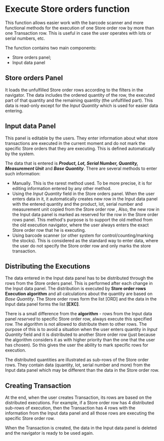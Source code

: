 # Execute Store orders function

This function allows easier work with the barcode scanner and more functional methods for the execution of one Store order row by more than one Transaction row. This is useful in case the user operates with lots or serial numbers, etc.

The function contains two main components:

- Store orders panel;
- Input data panel

## Store orders Panel

It loads the unfulfilled Store order rows according to the filters in the navigator. The data includes the ordered quantity of the row, the executed part of that quantity and the remaining quantity (the unfulfilled part). This data is read-only except for the *Input Quantity* which is used for easier data entering.

## Input data Panel

This panel is editable by the users. They enter information about what store transactions are executed in the current moment and do not mark the specific Store orders that they are executing. This is defined automatically by the system. 

The data that is entered is ***Product, Lot, Serial Number, Quantity, Measurement Unit*** and ***Base Quantity***. There are several methods to enter such information:

- Manually. This is the rarest method used. To be more precise, it is for editing information entered by any other method.
- Using the *Input Quantity* field in the Store orders panel. When the user enters data in it, it automatically creates new row in the Input data panel with the entered quantity and the product, lot, serial number and measurement unit copied from the Store order row ,  Also, the new row in the Input data panel is marked as reserved for the row in the Store order rows panel. This method's purpose is to support the old method from the old execution navigator, where the user always enters the exact Store order row that he is executing.
- Using barcode scanner (or other system for control/counting/marking the stocks). This is considered as the standard way to enter data, where the user do not specify the Store order row and only marks the store transaction.

## Distributing the Executions

The data entered in the Input data panel has to be distributed through the rows from the Store orders panel. This is performed after each change in the Input data panel. The distribution is executed by **Store order rows Execution algorithm** and all calculations about the quantity are based on *Base Quantity*. The Store order rows form the list [ORD] and the data in the Input data panel forms the list **[EXC]**.

There is a small difference from the **algorithm** - rows from the Input data panel *reserved* to specific Store order row, always execute this specified row. The algorithm is not allowed to distribute them to other rows. The purpose of this is to avoid a situation when  the user enters quantity in *Input Quantity* field and it is distributed to another Store order row (just because the algorithm considers it as with higher priority than the one that the user has chosen). So this gives the user the ability to mark specific rows for execution.

 The distributed quantities are illustrated as sub-rows of the Store order rows. They contain data (quantity, lot, serial number and more) from the Input data panel which may be different than the data in the Store order row. 

## Creating Transaction

At the end, when the user creates Transaction, its rows are based on the distributed executions. For example,  if a Store order row has 4 distributed sub-rows of execution, then the Transaction has 4 rows with the information from the Input data panel and all those rows are executing the specific Store order row.

When the Transaction is created, the data in the Input data panel is deleted and the navigator is ready to be used again.

